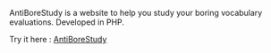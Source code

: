AntiBoreStudy is a website to help you study your boring vocabulary evaluations.
Developed in PHP.

Try it here : <a href="https://antiborestudy.vercel.app">AntiBoreStudy</a>
